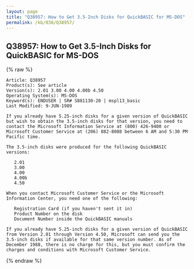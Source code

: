 ```yaml
---
layout: page
title: "Q38957: How to Get 3.5-Inch Disks for QuickBASIC for MS-DOS"
permalink: /kb/038/Q38957/
---
```


## Q38957: How to Get 3.5-Inch Disks for QuickBASIC for MS-DOS

{% raw %}

	Article: Q38957
	Product(s): See article
	Version(s): 2.01 3.00 4.00 4.00b 4.50
	Operating System(s): MS-DOS
	Keyword(s): ENDUSER | SR# S881130-20 | mspl13_basic
	Last Modified: 9-JUN-1989
	
	If you already have 5.25-inch disks for a given version of QuickBASIC
	but wish to obtain the 3.5-inch disks for that version, you need to
	contact the Microsoft Information Service at (800) 426-9400 or
	Microsoft Customer Service at (206) 882-8088 between 6 AM and 5:30 PM
	Pacific time.
	
	The 3.5-inch disks were produced for the following QuickBASIC
	versions:
	
	   2.01
	   3.00
	   4.00
	   4.00b
	   4.50
	
	When you contact Microsoft Customer Service or the Microsoft
	Information Center, you need one of the following:
	
	   Registration Card (if you haven't sent it in)
	   Product Number on the disk
	   Document Number inside the QuickBASIC manuals
	
	If you already have 5.25-inch disks for a given version of QuickBASIC
	from Version 2.01 through Version 4.50, Microsoft can send you the
	3.5-inch disks if available for that same version number. As of
	December 1988, there is no charge for this, but you must confirm the
	charges and conditions with Microsoft Customer Service.

{% endraw %}

